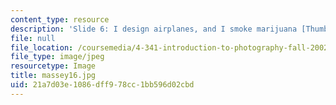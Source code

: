 ```yaml
---
content_type: resource
description: 'Slide 6: I design airplanes, and I smoke marijuana [Thumbnail]'
file: null
file_location: /coursemedia/4-341-introduction-to-photography-fall-2002/21a7d03e1086dff978cc1bb596d02cbd_massey16.jpg
file_type: image/jpeg
resourcetype: Image
title: massey16.jpg
uid: 21a7d03e-1086-dff9-78cc-1bb596d02cbd
---
```

